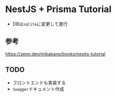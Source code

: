 # NestJS + Prisma Tutorial

- DBは`sqlite`に変更して進行

## 参考

https://zenn.dev/mikakane/books/nestjs-tutorial

## TODO

- フロントエンドも実装する
- `Swagger`ドキュメント作成
